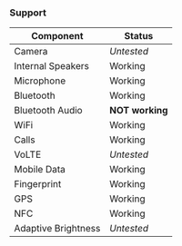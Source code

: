 ### Support
| Component                 |      Status                                               |
|---------------------------|-----------------------------------------------------------|
| Camera                    | *Untested*                                                |
| Internal Speakers         | Working                                                   |
| Microphone                | Working                                                   |
| Bluetooth                 | Working                                                   |
| Bluetooth Audio           | **NOT working**                                           |
| WiFi                      | Working                                                   |
| Calls                     | Working                                                   |
| VoLTE                     | *Untested*                                                |
| Mobile Data               | Working                                                   |
| Fingerprint               | Working                                                   |
| GPS                       | Working                                                   |
| NFC                       | Working                                                   |
| Adaptive Brightness       | *Untested*                                                |



